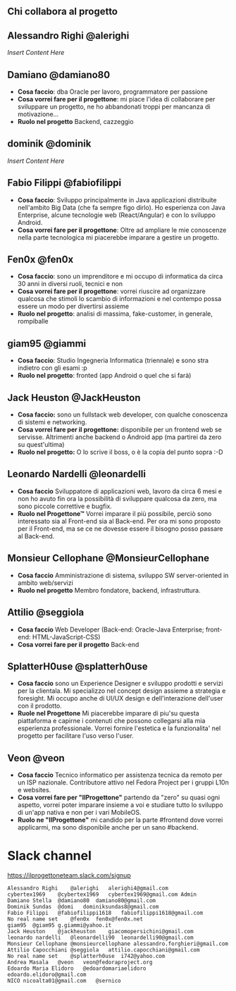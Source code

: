 ## Chi collabora al progetto

## Alessandro Righi @alerighi
*Insert Content Here*

## Damiano @damiano80
* **Cosa faccio**: dba Oracle per lavoro, programmatore per passione
* **Cosa vorrei fare per il progettone**: mi piace l'idea di collaborare per sviluppare un progetto, ne ho abbandonati troppi per mancanza di motivazione...
* **Ruolo nel progetto** Backend, cazzeggio 

## dominik @dominik 
*Insert Content Here*

## Fabio Filippi @fabiofilippi
* **Cosa faccio**: Sviluppo principalmente in Java applicazioni distribuite nell'ambito Big Data (che fa sempre figo dirlo). Ho esperienza con Java Enterprise,  alcune tecnologie web (React/Angular) e con lo sviluppo Android.
* **Cosa vorrei fare per il progettone**: Oltre ad ampliare le mie conoscenze nella parte tecnologica mi piacerebbe imparare a gestire un progetto.


## Fen0x @fen0x
* **Cosa faccio**: sono un imprenditore e mi occupo di informatica da circa 30 anni in diversi ruoli, tecnici e non
* **Cosa vorrei fare per il progettone**: vorrei riuscire ad organizzare qualcosa che stimoli lo scambio di informazioni e nel contempo possa essere un modo per divertirsi assieme
*  **Ruolo nel progetto**: analisi di massima, fake-customer, in generale, rompiballe


## giam95 @giammi 
* **Cosa faccio**: Studio Ingegneria Informatica (triennale) e sono stra indietro con gli esami :p
* **Ruolo nel progetto**: fronted (app Android o quel che si farà)

## Jack Heuston @JackHeuston
* **Cosa faccio:** sono un fullstack web developer, con qualche conoscenza di sistemi e networking.
* **Cosa vorrei fare per il progettone:** disponibile per un frontend web se servisse. Altrimenti anche backend o Android app (ma partirei da zero su quest'ultima)
* **Ruolo nel progetto:** O lo scrive il boss, o è la copia del punto sopra :-D

## Leonardo Nardelli @leonardelli 
* **Cosa faccio** Sviluppatore di applicazioni web, lavoro da circa 6 mesi e non ho avuto fin ora la possibilità di sviluppare qualcosa da zero, ma sono piccole correttive e bugfix.
* **Ruolo nel Progettone™** Vorrei imparare il più possibile, perciò sono interessato sia al Front-end sia al Back-end. Per ora mi sono proposto per il Front-end, ma se ce ne dovesse essere il bisogno posso passare al Back-end.

## Monsieur Cellophane @MonsieurCellophane
* **Cosa faccio** Amministrazione di sistema, sviluppo SW server-oriented in ambito web/servizi
* **Ruolo nel progetto** Membro fondatore, backend, infrastruttura. 

## Attilio @seggiola
* **Cosa faccio** Web Developer (Back-end: Oracle-Java Enterprise; front-end: HTML-JavaScript-CSS)
* **Cosa vorrei fare per il progetto** Back-end

## SplatterH0use @splatterh0use
* **Cosa faccio** sono un Experience Designer e sviluppo prodotti e servizi per la clientala. Mi specializzo nel concept design assieme a strategia e foresight. Mi occupo anche di UI/UX design e dell'interazione dell'user con il prodotto.
* **Ruole nel Progettone** Mi piacerebbe imparare di piu'su questa piattaforma e capirne i contenuti che possono collegarsi alla mia esperienza professionale. Vorrei fornire l'estetica e la funzionalita' nel progetto per facilitare l'uso verso l'user. 

## Veon  @veon

* **Cosa faccio** Tecnico informatico per assistenza tecnica da remoto per un ISP nazionale. Contributore attivo nel Fedora Project per i gruppi L10n e websites.
* **Cosa vorrei fare per "IlProgettone"** partendo da "zero" su quasi ogni aspetto, vorrei poter imparare insieme a voi e studiare tutto lo sviluppo di un'app nativa e non per i vari MobileOS.
* **Ruolo ne "IlProgettone"** mi candido per la parte #frontend dove vorrei applicarmi, ma sono disponibile anche per un sano #backend.


# Slack channel

https://ilprogettoneteam.slack.com/signup


    Alessandro Righi	@alerighi	alerighi4@gmail.com
    cybertex1969	@cybertex1969	cybertex1969@gmail.com Admin
    Damiano Stella	@damiano80	damiano80@gmail.com
    Dominik Sundas	@domi	dominiksundas8@gmail.com
    Fabio Filippi	@fabiofilippi1618	fabiofilippi1618@gmail.com
    No real name set	@fen0x	fen0x@fen0x.net 
    giam95	@giam95	g.giammi@yahoo.it
    Jack Heuston	@jackheuston	giacomopersichini@gmail.com
    leonardo nardelli	@leonardelli90	leonardelli90@gmail.com
    Monsieur Cellophane	@monsieurcellophane	alessandro.forghieri@gmail.com
    Attilio Capocchiani	@seggiola	attilio.capocchiani@gmail.com
    No real name set	@splatterh0use	i742@yahoo.com
    Andrea Masala	@veon	veon@fedoraproject.org
	Edoardo Maria Elidoro   @edoardomariaelidoro   edoardo.elidoro@gmail.com
	NICO nicoalta01@gmail.com   @sernico


 
 
